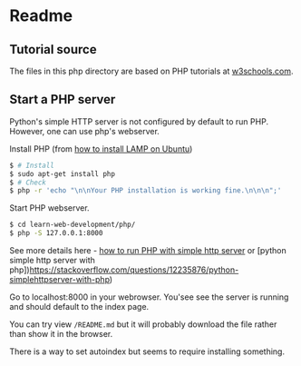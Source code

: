 # Readme


## Tutorial source


The files in this php directory are based on PHP tutorials at [w3schools.com](https://www.w3schools.com/PhP/default.asp).


## Start a PHP server

Python's simple HTTP server is not configured by default to run PHP. However, one can use php's webserver.

Install PHP (from [how to install LAMP on Ubuntu](http://howtoubuntu.org/how-to-install-lamp-on-ubuntu#install-php))

```bash
$ # Install
$ sudo apt-get install php
$ # Check
$ php -r 'echo "\n\nYour PHP installation is working fine.\n\n\n";'
```


Start PHP webserver.

```bash
$ cd learn-web-development/php/
$ php -S 127.0.0.1:8000
```

See more details here - [how to run PHP with simple http server](https://serverfault.com/questions/338394/how-to-run-php-with-simplehttpserver) or [python simple http server with php])https://stackoverflow.com/questions/12235876/python-simplehttpserver-with-php)


Go to localhost:8000 in your webrowser. You'see see the server is running and should default to the index page.

You can try view `/README.md` but it will probably download the file rather than show it in the browser.

There is a way to set autoindex but seems to require installing something.

